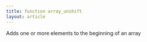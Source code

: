 ```yaml
---
title: function array_unshift
layout: article
---
```

Adds one or more elements to the beginning of an array